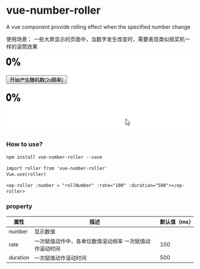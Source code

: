 # vue-number-roller
A vue component provide rolling effect when the specified number change

使用场景：
一些大屏显示的页面中，当数字发生改变时，需要表现类似摇奖机一样的滚筒效果

![image](https://github.com/Lishanming/vue-number-roller/blob/master/example.gif?raw=true)

### How to use?

```
npm install vue-number-roller --save
```

```
import roller from 'vue-number-roller'
Vue.use(roller)
```

```
<ep-roller :number = "rollNumber" :rate="100" :duration="500"></ep-roller>
```
### property

属性 | 描述 | 默认值（ms）
---|--- |---
number | 显示数值 | 
rate   | 一次赋值动作中，各单位数值滚动频率 一次赋值动作滚动时间 | 100
duration | 一次赋值动作滚动时间 | 500

